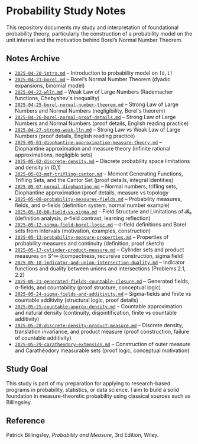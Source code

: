 # Probability Study Notes

This repository documents my study and interpretation of foundational probability theory, particularly the construction of a probability model on the unit interval and the motivation behind Borel’s Normal Number Theorem.

## Notes Archive

- [`2025-04-20-intro.md`](notes/probability/2025-04-20-intro.md) – Introduction to probability model on `[0,1]`
- [`2025-04-21-borel.md`](notes/probability/2025-04-21-borel.md) – Borel’s Normal Number Theorem (dyadic expansions, binomial model)
- [`2025-04-22-wlln.md`](notes/probability/2025-04-22-wlln.md) – Weak Law of Large Numbers (Rademacher functions, Chebyshev's inequality)
- [`2025-04-25-borel-normal-number-theorem.md`](notes/probability/2025-04-25-borel-normal-number-theorem.md) – Strong Law of Large Numbers and Normal Numbers (negligibility, Borel's theorem)
- [`2025-04-26-borel-normal-proof-details.md`](notes/probability/2025-04-26-borel-normal-proof-details.md) – Strong Law of Large Numbers and Normal Numbers (proof details, English reading practice)
- [`2025-04-27-strong-weak-lln.md`](notes/probability/2025-04-27-strong-weak-lln.md) – Strong Law vs Weak Law of Large Numbers (proof details, English reading practice)
- [`2025-05-01-diophantine-approximation-measure-theory.md`](notes/probability/2025-05-01-diophantine-approximation-measure-theory.md) – Diophantine approximation and measure theory (infinite rational approximations, negligible sets)
- [`2025-05-02-discrete-density.md`](notes/probability/2025-05-02-discrete-density.md) – Discrete probability space limitations and density in (0,1)
- [`2025-05-03-mgf-trifling-cantor.md`](notes/probability/2025-05-03-mgf-trifling-cantor.md) – Moment Generating Functions, Trifling Sets, and the Cantor Set (proof details, integral identities)
- [`2025-05-07-normal-diophantine.md`](notes/probability/2025-05-07-normal-diophantine.md) – Normal numbers, trifling sets, Diophantine approximation (proof details, measure vs topology
- [`2025-05-08-probability-measures-fields.md`](notes/probability/2025-05-08-probability-measures-fields.md) – Probability measures, fields, and σ-fields (definition system, normal number example)
- [`2025-05-10-b0-field-vs-sigma.md`](notes/probability/2025-05-10-b0-field-vs-sigma.md) – Field Structure and Limitations of 𝓑₀ (definition analysis, σ-field contrast, learning reflection)
- [`2025-05-12-sigma-field-borel-logic.md`](notes/probability/2025-05-12-sigma-field-borel-logic.md) – σ-field definitions and Borel sets from intervals (motivation, examples, construction)
- [`2025-05-13-probability-measure-properties.md`](notes/probability/2025-05-13-probability-measure-properties.md) – Properties of probability measures and continuity (definition, proof sketch)
- [`2025-05-17-cylinder-product-measure.md`](notes/probability/2025-05-17-cylinder-product-measure.md) – Cylinder sets and product measures on S^∞ (compactness, recursive construction, sigma field)
- [`2025-05-18-indicator-and-union-intersection-duality.md`](notes/probability/2025-05-18-indicator-and-union-intersection-duality.md) – Indicator functions and duality between unions and intersections (Problems 2.1, 2.2)
- [`2025-05-21-generated-fields-countable-closure.md`](notes/probability/2025-05-21-generated-fields-countable-closure.md) – Generated fields, σ-fields, and countability (proof structure, conceptual logic)
- [`2025-05-24-sigma-fields-and-additivity.md`](notes/probability/2025-05-24-sigma-fields-and-additivity.md) – Sigma-fields and finite vs countable additivity (structural logic, proof details)
- [`2025-05-25-countable-approx-density.md`](notes/probability/2025-05-25-countable-approx-density.md) – Countable approximation and natural density (continuity, disjointification, finite vs countable additivity)
- [`2025-05-28-discrete-density-product-measure.md`](notes/probability/2025-05-28-discrete-density-product-measure.md) – Discrete density, translation invariance, and product measure (proof construction, failure of countable additivity)
- [`2025-05-29-caratheodory-extension.md`](notes/probability/2025-05-29-caratheodory-extension.md) – Construction of outer measure and Carathéodory measurable sets (proof logic, conceptual motivation)



## Study Goal

This study is part of my preparation for applying to research-based programs in probability, statistics, or data science. I aim to build a solid foundation in measure-theoretic probability using classical sources such as Billingsley.

## Reference

Patrick Billingsley, *Probability and Measure*, 3rd Edition, Wiley.
